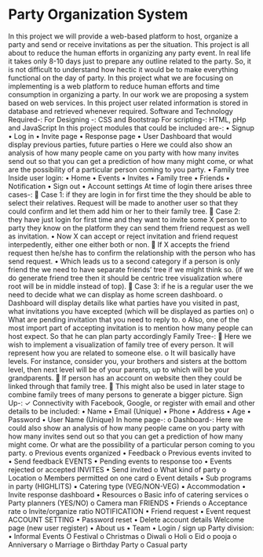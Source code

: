 # Party Organization System
In this project we will provide a web-based platform to host, organize a party and send or receive
invitations as per the situation. This project is all about to reduce the human efforts in organizing
any party event. In real life it takes only 8-10 days just to prepare any outline related to the party.
So, it is not difficult to understand how hectic it would be to make everything functional on the
day of party. In this project what we are focusing on implementing is a web platform to reduce
human efforts and time consumption in organizing a party. In our work we are proposing a
system based on web services. In this project user related information is stored in database and
retrieved whenever required.
Software and Technology Required-:
For Designing -: CSS and Bootstrap
For scripting-: HTML, pHp and JavaScript
In this project modules that could be included are-:
• Signup
• Log in
• Invite page
• Response page
• User Dashboard that would display previous parties, future parties
 o Here we could also show an analysis of how many people came on you party
with how many invites send out so that you can get a prediction of how many might come, or
what are the possibility of a particular person coming to you party.
• Family tree
Inside user login:
• Home
• Events
• Invites
• Family tree
• Friends
• Notification
• Sign out
• Account settings
At time of login there arises three cases-:
 Case 1: if they are login in for first time the they should be able to select their relatives.
Request will be made to another user so that they could confirm and let them add him or
her to their family tree.
 Case 2: they have just login for first time and they want to invite some X person to party
they know on the platform they can send them friend request as well as invitation.
• Now X can accept or reject invitation and friend request interpedently, either one
either both or non.
 If X accepts the friend request then he/she has to confirm the relationship with the person
who has send request.
• Which leads us to a second category if a person is only friend the we need to have
separate friends’ tree if we might think so. (if we do generate friend tree then it should be centric
tree visualization where root will be in middle instead of top).
 Case 3: if he is a regular user the we need to decide what we can display as home screen
dashboard.
 o Dashboard will display details like what parties have you visited in past, what invitations
you have excepted (which will be displayed as parties on)
 o What are pending invitation that you need to reply to.
o Also, one of the most import part of accepting invitation is to mention how many people
can host expect. So that he can plan party accordingly
Family Tree-:
 Here we wish to implement a visualization of family tree of every person. It will
represent how you are related to someone else.
 o It will basically have levels. For instance, consider you, your brothers and sisters
at the bottom level, then next level will be of your parents, up to which will be your
grandparents.
 If person has an account on website then they could be linked through that family tree.
 This might also be used in later stage to combine family trees of many persons to
generate a bigger picture.
Sign Up-:
✓ Connectivity with Facebook, Google, or register with email and other details to be
included:
• Name
• Email (Unique)
• Phone
• Address
• Age
• Password
• User Name (Unique)
In home page-:
o Dashboard-: Here we could also show an analysis of how many people came on you
party with how many invites send out so that you can get a prediction of how many might come.
Or what are the possibility of a particular person coming to you party.
o Previous events organized
• Feedback
o Previous events invited to
• Send feedback
EVENTS
• Pending events to response too
• Events rejected or accepted
INVITES
• Send invited
o What kind of party
o Location
o Members permitted on one card
o Event details
▪ Sub programs in party (HIGHLITS)
▪ Catering type (VEG/NON-VEG)
▪ Accommodation
• Invite response dashboard
• Resources
o Basic info of catering services
o Party planners (YES/NO)
o Camera man
FRIENDS
• Friends
o Acceptance rate
o Invite/organize ratio
NOTIFICATION
• Friend request
• Event request
ACCOUNT SETTING
• Password reset
• Delete account details
Welcome page (new user register)
• About us
• Team
• Login / sign up
Party division:
• Informal Events
O Festival
o Christmas
o Diwali
o Holi
o Eid
o pooja
o Anniversary
o Marriage
o Birthday Party
o Casual party
